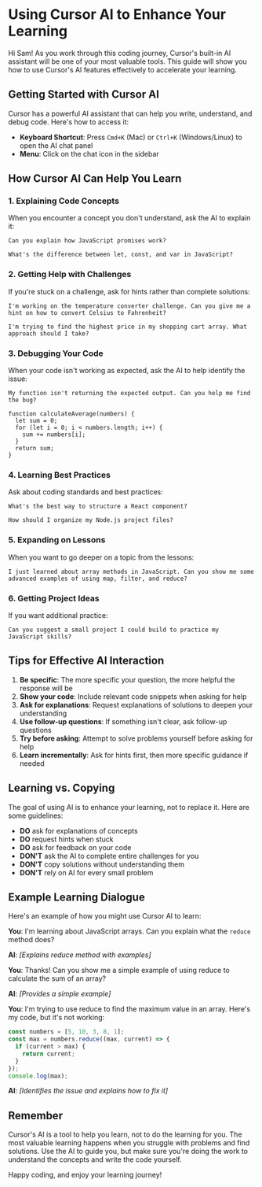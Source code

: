 # Using Cursor AI to Enhance Your Learning

Hi Sam! As you work through this coding journey, Cursor's built-in AI assistant will be one of your most valuable tools. This guide will show you how to use Cursor's AI features effectively to accelerate your learning.

## Getting Started with Cursor AI

Cursor has a powerful AI assistant that can help you write, understand, and debug code. Here's how to access it:

- **Keyboard Shortcut**: Press `Cmd+K` (Mac) or `Ctrl+K` (Windows/Linux) to open the AI chat panel
- **Menu**: Click on the chat icon in the sidebar

## How Cursor AI Can Help You Learn

### 1. Explaining Code Concepts

When you encounter a concept you don't understand, ask the AI to explain it:

```
Can you explain how JavaScript promises work?
```

```
What's the difference between let, const, and var in JavaScript?
```

### 2. Getting Help with Challenges

If you're stuck on a challenge, ask for hints rather than complete solutions:

```
I'm working on the temperature converter challenge. Can you give me a hint on how to convert Celsius to Fahrenheit?
```

```
I'm trying to find the highest price in my shopping cart array. What approach should I take?
```

### 3. Debugging Your Code

When your code isn't working as expected, ask the AI to help identify the issue:

```
My function isn't returning the expected output. Can you help me find the bug?

function calculateAverage(numbers) {
  let sum = 0;
  for (let i = 0; i < numbers.length; i++) {
    sum += numbers[i];
  }
  return sum;
}
```

### 4. Learning Best Practices

Ask about coding standards and best practices:

```
What's the best way to structure a React component?
```

```
How should I organize my Node.js project files?
```

### 5. Expanding on Lessons

When you want to go deeper on a topic from the lessons:

```
I just learned about array methods in JavaScript. Can you show me some advanced examples of using map, filter, and reduce?
```

### 6. Getting Project Ideas

If you want additional practice:

```
Can you suggest a small project I could build to practice my JavaScript skills?
```

## Tips for Effective AI Interaction

1. **Be specific**: The more specific your question, the more helpful the response will be
2. **Show your code**: Include relevant code snippets when asking for help
3. **Ask for explanations**: Request explanations of solutions to deepen your understanding
4. **Use follow-up questions**: If something isn't clear, ask follow-up questions
5. **Try before asking**: Attempt to solve problems yourself before asking for help
6. **Learn incrementally**: Ask for hints first, then more specific guidance if needed

## Learning vs. Copying

The goal of using AI is to enhance your learning, not to replace it. Here are some guidelines:

- **DO** ask for explanations of concepts
- **DO** request hints when stuck
- **DO** ask for feedback on your code
- **DON'T** ask the AI to complete entire challenges for you
- **DON'T** copy solutions without understanding them
- **DON'T** rely on AI for every small problem

## Example Learning Dialogue

Here's an example of how you might use Cursor AI to learn:

**You**: I'm learning about JavaScript arrays. Can you explain what the `reduce` method does?

**AI**: *[Explains reduce method with examples]*

**You**: Thanks! Can you show me a simple example of using reduce to calculate the sum of an array?

**AI**: *[Provides a simple example]*

**You**: I'm trying to use reduce to find the maximum value in an array. Here's my code, but it's not working:
```javascript
const numbers = [5, 10, 3, 8, 1];
const max = numbers.reduce((max, current) => {
  if (current > max) {
    return current;
  }
});
console.log(max);
```

**AI**: *[Identifies the issue and explains how to fix it]*

## Remember

Cursor's AI is a tool to help you learn, not to do the learning for you. The most valuable learning happens when you struggle with problems and find solutions. Use the AI to guide you, but make sure you're doing the work to understand the concepts and write the code yourself.

Happy coding, and enjoy your learning journey! 